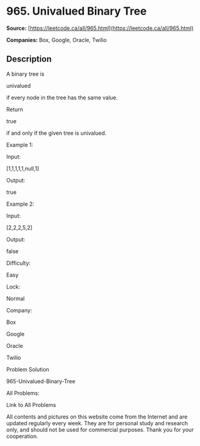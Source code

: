 # 965. Univalued Binary Tree

**Source:** [https://leetcode.ca/all/965.html](https://leetcode.ca/all/965.html)

**Companies:** Box, Google, Oracle, Twilio

## Description

A binary tree is

univalued

if every node in the tree has the same value.

Return

true

if and only if the given tree is univalued.

Example 1:

Input:

[1,1,1,1,1,null,1]

Output:

true

Example 2:

Input:

[2,2,2,5,2]

Output:

false

Difficulty:

Easy

Lock:

Normal

Company:

Box

Google

Oracle

Twilio

Problem Solution

965-Univalued-Binary-Tree

All Problems:

Link to All Problems

All contents and pictures on this website come from the Internet and are updated regularly every week. They are for personal study and research only, and should not be used for commercial purposes. Thank you for your cooperation.

